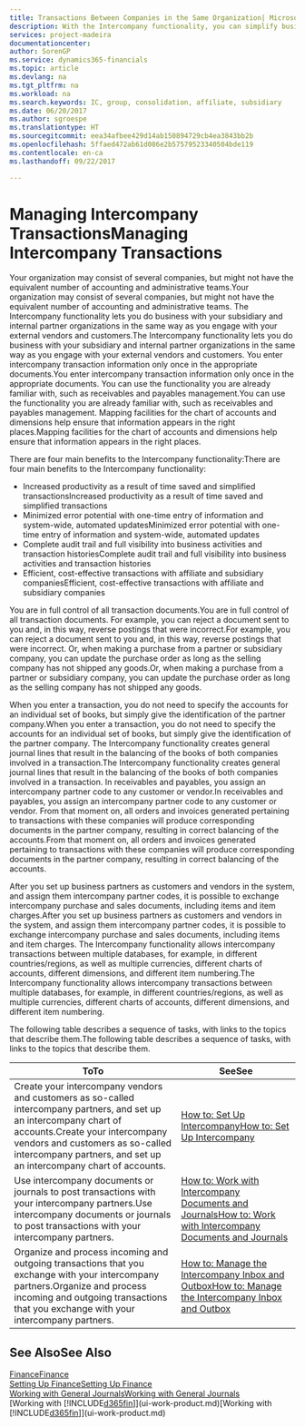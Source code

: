 ```yaml
---
title: Transactions Between Companies in the Same Organization| Microsoft Docs
description: With the Intercompany functionality, you can simplify business processes and transactions between companies within the same organization.
services: project-madeira
documentationcenter: 
author: SorenGP
ms.service: dynamics365-financials
ms.topic: article
ms.devlang: na
ms.tgt_pltfrm: na
ms.workload: na
ms.search.keywords: IC, group, consolidation, affiliate, subsidiary
ms.date: 06/20/2017
ms.author: sgroespe
ms.translationtype: HT
ms.sourcegitcommit: eea34afbee429d14ab150894729cb4ea3843bb2b
ms.openlocfilehash: 5ffaed472ab61d086e2b57579523340504bde119
ms.contentlocale: en-ca
ms.lasthandoff: 09/22/2017

---
```

# <a name="managing-intercompany-transactions"></a><span data-ttu-id="a42c5-103">Managing Intercompany Transactions</span><span class="sxs-lookup"><span data-stu-id="a42c5-103">Managing Intercompany Transactions</span></span>
<span data-ttu-id="a42c5-104">Your organization may consist of several companies, but might not have the equivalent number of accounting and administrative teams.</span><span class="sxs-lookup"><span data-stu-id="a42c5-104">Your organization may consist of several companies, but might not have the equivalent number of accounting and administrative teams.</span></span> <span data-ttu-id="a42c5-105">The Intercompany functionality lets you do business with your subsidiary and internal partner organizations in the same way as you engage with your external vendors and customers.</span><span class="sxs-lookup"><span data-stu-id="a42c5-105">The Intercompany functionality lets you do business with your subsidiary and internal partner organizations in the same way as you engage with your external vendors and customers.</span></span> <span data-ttu-id="a42c5-106">You enter intercompany transaction information only once in the appropriate documents.</span><span class="sxs-lookup"><span data-stu-id="a42c5-106">You enter intercompany transaction information only once in the appropriate documents.</span></span> <span data-ttu-id="a42c5-107">You can use the functionality you are already familiar with, such as receivables and payables management.</span><span class="sxs-lookup"><span data-stu-id="a42c5-107">You can use the functionality you are already familiar with, such as receivables and payables management.</span></span> <span data-ttu-id="a42c5-108">Mapping facilities for the chart of accounts and dimensions help ensure that information appears in the right places.</span><span class="sxs-lookup"><span data-stu-id="a42c5-108">Mapping facilities for the chart of accounts and dimensions help ensure that information appears in the right places.</span></span>  

<span data-ttu-id="a42c5-109">There are four main benefits to the Intercompany functionality:</span><span class="sxs-lookup"><span data-stu-id="a42c5-109">There are four main benefits to the Intercompany functionality:</span></span>  

- <span data-ttu-id="a42c5-110">Increased productivity as a result of time saved and simplified transactions</span><span class="sxs-lookup"><span data-stu-id="a42c5-110">Increased productivity as a result of time saved and simplified transactions</span></span>  
- <span data-ttu-id="a42c5-111">Minimized error potential with one-time entry of information and system-wide, automated updates</span><span class="sxs-lookup"><span data-stu-id="a42c5-111">Minimized error potential with one-time entry of information and system-wide, automated updates</span></span>  
- <span data-ttu-id="a42c5-112">Complete audit trail and full visibility into business activities and transaction histories</span><span class="sxs-lookup"><span data-stu-id="a42c5-112">Complete audit trail and full visibility into business activities and transaction histories</span></span>  
- <span data-ttu-id="a42c5-113">Efficient, cost-effective transactions with affiliate and subsidiary companies</span><span class="sxs-lookup"><span data-stu-id="a42c5-113">Efficient, cost-effective transactions with affiliate and subsidiary companies</span></span>  

<span data-ttu-id="a42c5-114">You are in full control of all transaction documents.</span><span class="sxs-lookup"><span data-stu-id="a42c5-114">You are in full control of all transaction documents.</span></span> <span data-ttu-id="a42c5-115">For example, you can reject a document sent to you and, in this way, reverse postings that were incorrect.</span><span class="sxs-lookup"><span data-stu-id="a42c5-115">For example, you can reject a document sent to you and, in this way, reverse postings that were incorrect.</span></span> <span data-ttu-id="a42c5-116">Or, when making a purchase from a partner or subsidiary company, you can update the purchase order as long as the selling company has not shipped any goods.</span><span class="sxs-lookup"><span data-stu-id="a42c5-116">Or, when making a purchase from a partner or subsidiary company, you can update the purchase order as long as the selling company has not shipped any goods.</span></span>  

<span data-ttu-id="a42c5-117">When you enter a transaction, you do not need to specify the accounts for an individual set of books, but simply give the identification of the partner company.</span><span class="sxs-lookup"><span data-stu-id="a42c5-117">When you enter a transaction, you do not need to specify the accounts for an individual set of books, but simply give the identification of the partner company.</span></span> <span data-ttu-id="a42c5-118">The Intercompany functionality creates general journal lines that result in the balancing of the books of both companies involved in a transaction.</span><span class="sxs-lookup"><span data-stu-id="a42c5-118">The Intercompany functionality creates general journal lines that result in the balancing of the books of both companies involved in a transaction.</span></span> <span data-ttu-id="a42c5-119">In receivables and payables, you assign an intercompany partner code to any customer or vendor.</span><span class="sxs-lookup"><span data-stu-id="a42c5-119">In receivables and payables, you assign an intercompany partner code to any customer or vendor.</span></span> <span data-ttu-id="a42c5-120">From that moment on, all orders and invoices generated pertaining to transactions with these companies will produce corresponding documents in the partner company, resulting in correct balancing of the accounts.</span><span class="sxs-lookup"><span data-stu-id="a42c5-120">From that moment on, all orders and invoices generated pertaining to transactions with these companies will produce corresponding documents in the partner company, resulting in correct balancing of the accounts.</span></span>  

 <span data-ttu-id="a42c5-121">After you set up business partners as customers and vendors in the system, and assign them intercompany partner codes, it is possible to exchange intercompany purchase and sales documents, including items and item charges.</span><span class="sxs-lookup"><span data-stu-id="a42c5-121">After you set up business partners as customers and vendors in the system, and assign them intercompany partner codes, it is possible to exchange intercompany purchase and sales documents, including items and item charges.</span></span> <span data-ttu-id="a42c5-122">The Intercompany functionality allows intercompany transactions between multiple databases, for example, in different countries/regions, as well as multiple currencies, different charts of accounts, different dimensions, and different item numbering.</span><span class="sxs-lookup"><span data-stu-id="a42c5-122">The Intercompany functionality allows intercompany transactions between multiple databases, for example, in different countries/regions, as well as multiple currencies, different charts of accounts, different dimensions, and different item numbering.</span></span>  

<span data-ttu-id="a42c5-123">The following table describes a sequence of tasks, with links to the topics that describe them.</span><span class="sxs-lookup"><span data-stu-id="a42c5-123">The following table describes a sequence of tasks, with links to the topics that describe them.</span></span>

 |<span data-ttu-id="a42c5-124">To</span><span class="sxs-lookup"><span data-stu-id="a42c5-124">To</span></span> |<span data-ttu-id="a42c5-125">See</span><span class="sxs-lookup"><span data-stu-id="a42c5-125">See</span></span>|
 |---|---|
 |<span data-ttu-id="a42c5-126">Create your intercompany vendors and customers as so-called intercompany partners, and set up an intercompany chart of accounts.</span><span class="sxs-lookup"><span data-stu-id="a42c5-126">Create your intercompany vendors and customers as so-called intercompany partners, and set up an intercompany chart of accounts.</span></span>|[<span data-ttu-id="a42c5-127">How to: Set Up Intercompany</span><span class="sxs-lookup"><span data-stu-id="a42c5-127">How to: Set Up Intercompany</span></span>](intercompany-how-setup.md)|
 |<span data-ttu-id="a42c5-128">Use intercompany documents or journals to post transactions with your intercompany partners.</span><span class="sxs-lookup"><span data-stu-id="a42c5-128">Use intercompany documents or journals to post transactions with your intercompany partners.</span></span>|[<span data-ttu-id="a42c5-129">How to: Work with Intercompany Documents and Journals</span><span class="sxs-lookup"><span data-stu-id="a42c5-129">How to: Work with Intercompany Documents and Journals</span></span>](intercompany-how-work-documents-journals.md)|
 |<span data-ttu-id="a42c5-130">Organize and process incoming and outgoing transactions that you exchange with your intercompany partners.</span><span class="sxs-lookup"><span data-stu-id="a42c5-130">Organize and process incoming and outgoing transactions that you exchange with your intercompany partners.</span></span>|[<span data-ttu-id="a42c5-131">How to: Manage the Intercompany Inbox and Outbox</span><span class="sxs-lookup"><span data-stu-id="a42c5-131">How to: Manage the Intercompany Inbox and Outbox</span></span>](intercompany-how-manage-intercompany-inbox.md)|

## <a name="see-also"></a><span data-ttu-id="a42c5-132">See Also</span><span class="sxs-lookup"><span data-stu-id="a42c5-132">See Also</span></span>
[<span data-ttu-id="a42c5-133">Finance</span><span class="sxs-lookup"><span data-stu-id="a42c5-133">Finance</span></span>](finance.md)  
[<span data-ttu-id="a42c5-134">Setting Up Finance</span><span class="sxs-lookup"><span data-stu-id="a42c5-134">Setting Up Finance</span></span>](finance-setup-finance.md)  
[<span data-ttu-id="a42c5-135">Working with General Journals</span><span class="sxs-lookup"><span data-stu-id="a42c5-135">Working with General Journals</span></span>](ui-work-general-journals.md)  
<span data-ttu-id="a42c5-136">[Working with [!INCLUDE[d365fin](includes/d365fin_md.md)]](ui-work-product.md)</span><span class="sxs-lookup"><span data-stu-id="a42c5-136">[Working with [!INCLUDE[d365fin](includes/d365fin_md.md)]](ui-work-product.md)</span></span>

